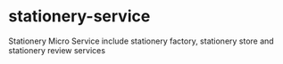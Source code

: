 # stationery-service
Stationery Micro Service include stationery factory, stationery store and stationery review services
